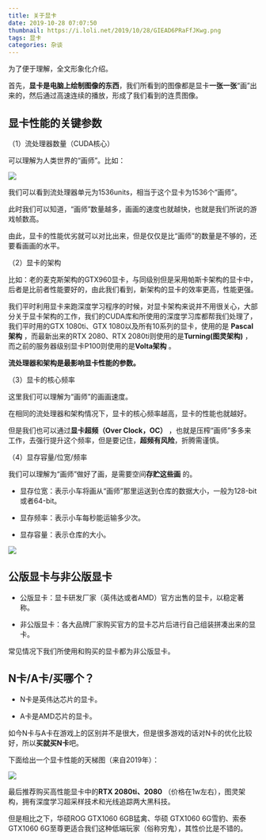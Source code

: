 ```yaml
---
title: 关于显卡
date: 2019-10-28 07:07:50
thumbnail: https://i.loli.net/2019/10/28/GIEAD6PRaFfJKwg.png
tags: 显卡
categories: 杂谈
---
```

为了便于理解，全文形象化介绍。

<!--more-->

首先，**显卡是电脑上绘制图像的东西**，我们所看到的图像都是显卡**一张一张**“画”出来的，然后通过高速连续的播放，形成了我们看到的连贯图像。

## 显卡性能的关键参数

（1）流处理器数量（CUDA核心）

可以理解为人类世界的“画师”。比如：

<a href="https://sm.ms/image/pKGzfNXTUmrRwkj" target="_blank"><img src="https://i.loli.net/2019/10/28/pKGzfNXTUmrRwkj.png" ></a>

我们可以看到流处理器单元为1536units，相当于这个显卡为1536个“画师”。

此时我们可以知道，“画师”数量越多，画画的速度也就越快，也就是我们所说的游戏帧数高。

由此，显卡的性能优劣就可以对比出来，但是仅仅是比“画师”的数量是不够的，还要看画画的水平。

（2）显卡的架构

比如：老的麦克斯架构的GTX960显卡，与同级别但是采用帕斯卡架构的显卡中，后者是比前者性能要好的，由此我们看到，新架构的显卡的效率更高，性能更强。

我们平时利用显卡来跑深度学习程序的时候，对显卡架构来说并不用很关心，大部分关于显卡架构的工作，我们的CUDA库和所使用的深度学习库都帮我们处理了，我们平时用的GTX 1080ti、GTX 1080以及所有10系列的显卡，使用的是 **Pascal 架构** ，而最新出来的RTX 2080、RTX 2080ti则使用的是**Turning(图灵架构)** ，而之前的服务器级别显卡P100则使用的是**Volta架构** 。


**流处理器和架构是最影响显卡性能的参数。**

（3）显卡的核心频率

这里我们可以理解为“画师”的画画速度。

在相同的流处理器和架构情况下，显卡的核心频率越高，显卡的性能也就越好。

但是我们也可以通过**显卡超频（Over Clock，OC）** ，也就是压榨“画师”多多来工作，去强行提升这个频率，但是要记住，**超频有风险**，折腾需谨慎。

（4）显存容量/位宽/频率

我们可以理解为“画师”做好了画，是需要空间**存贮这些画** 的。

- 显存位宽：表示小车将画从“画师”那里运送到仓库的数据大小，一般为128-bit或者64-bit。

- 显存频率：表示小车每秒能运输多少次。

- 显存容量：表示仓库的大小。

<a href="https://sm.ms/image/vFH7p1wlbUG3yNk" target="_blank"><img src="https://i.loli.net/2019/10/28/vFH7p1wlbUG3yNk.png" ></a>

## 公版显卡与非公版显卡

- 公版显卡：显卡研发厂家（英伟达或者AMD）官方出售的显卡，以稳定著称。

- 非公版显卡：各大品牌厂家购买官方的显卡芯片后进行自己组装拼凑出来的显卡。

常见情况下我们所使用和购买的显卡都为非公版显卡。

## N卡/A卡/买哪个？

- N卡是英伟达芯片的显卡。

- A卡是AMD芯片的显卡。

如今N卡与A卡在游戏上的区别并不是很大，但是很多游戏的话对N卡的优化比较好，所以**买就买N卡**吧。

下面给出一个显卡性能的天梯图（来自2019年）：

<a href="https://sm.ms/image/9Kfkbr7NesaO3Gv" target="_blank"><img src="https://i.loli.net/2019/10/28/9Kfkbr7NesaO3Gv.jpg" ></a>

最后推荐购买高性能显卡中的**RTX 2080ti、2080** （价格在1w左右），图灵架构，拥有深度学习超采样技术和光线追踪两大黑科技。

但是相比之下，华硕ROG GTX1060 6GB猛禽、华硕 GTX1060 6G雪豹、索泰 GTX1060 6G至尊更适合我们这种低端玩家（俗称穷鬼），其性价比是不错的。


